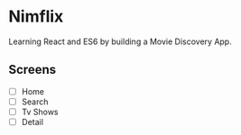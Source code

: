 # Nimflix

Learning React and ES6 by building a Movie Discovery App.

## Screens

- [ ] Home
- [ ] Search
- [ ] Tv Shows
- [ ] Detail
